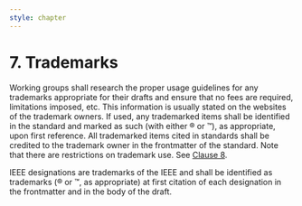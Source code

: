 ```yaml
---
style: chapter
---
```


# 7. Trademarks

Working groups shall research the proper usage guidelines for any trademarks appropriate for their drafts and ensure that no fees are required, limitations imposed, etc. This information is usually stated on the websites of the trademark owners. If used, any trademarked items shall be identified in the standard and marked as such (with either ® or ™), as appropriate, upon first reference. All trademarked items cited in standards shall be credited to the trademark owner in the frontmatter of the standard. Note that there are restrictions on trademark use. See [Clause 8](08.html).

IEEE designations are trademarks of the IEEE and shall be identified as trademarks (® or ™, as appropriate) at first citation of each designation in the frontmatter and in the body of the draft.

